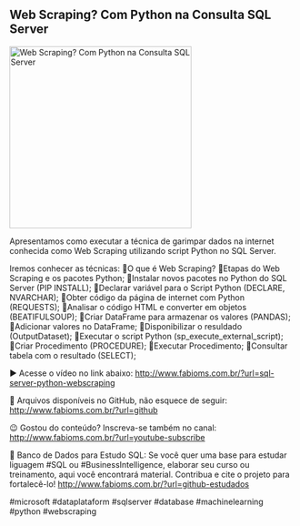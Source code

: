 ## Web Scraping? Com Python na Consulta SQL Server

<img src="https://fabioms.com.br//uploads/youtube/QhmWuGKUMPk.png" alt="Web Scraping? Com Python na Consulta SQL Server" title="SQL Server Machine Learning Services (R, Python)" width="320"/>

Apresentamos como executar a técnica de garimpar dados na internet conhecida como Web Scraping utilizando script Python no SQL Server.

Iremos conhecer as técnicas:
🔹O que é Web Scraping?
🔹Etapas do Web Scraping e os pacotes Python;
🔹Instalar novos pacotes no Python do SQL Server (PIP INSTALL);
🔹Declarar variável para o Script Python (DECLARE, NVARCHAR);
🔹Obter código da página de internet com Python (REQUESTS);
🔹Analisar o código HTML e converter em objetos (BEATIFULSOUP);
🔹Criar DataFrame para armazenar os valores (PANDAS);
🔹Adicionar valores no DataFrame;
🔹Disponibilizar o resuldado (OutputDataset);
🔹Executar o script Python (sp_execute_external_script);
🔹Criar Procedimento (PROCEDURE);
🔹Executar Procedimento;
🔹Consultar tabela com o resultado (SELECT);

▶️ Acesse o vídeo no link abaixo:
http://www.fabioms.com.br/?url=sql-server-python-webscraping

📁 Arquivos disponíveis no GitHub, não esquece de seguir:
http://www.fabioms.com.br/?url=github

😉 Gostou do conteúdo? Inscreva-se também no canal:
http://www.fabioms.com.br/?url=youtube-subscribe

🎁 Banco de Dados para Estudo SQL:
Se você quer uma base para estudar liguagem #SQL ou #BusinessIntelligence, elaborar seu curso ou treinamento, aqui você encontrará material. 
Contribua e cite o projeto para fortalecê-lo!
http://www.fabioms.com.br/?url=github-estudados

#microsoft #dataplataform #sqlserver #database #machinelearning #python #webscraping